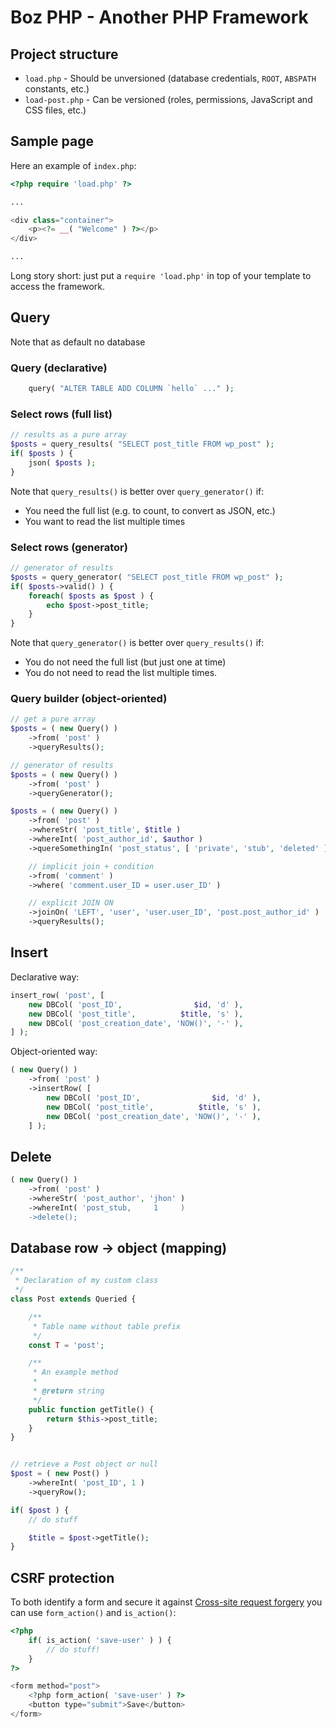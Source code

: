 # Boz PHP - Another PHP Framework
## Project structure
* `load.php` - Should be unversioned (database credentials, `ROOT`, `ABSPATH` constants, etc.)
* `load-post.php` - Can be versioned (roles, permissions, JavaScript and CSS files, etc.)

## Sample page
Here an example of `index.php`:

```php
<?php require 'load.php' ?>

...

<div class="container">
    <p><?= __( "Welcome" ) ?></p>
</div>

...
```

Long story short: just put a `require 'load.php'` in top of your template to access the framework.

## Query
Note that as default no database 

### Query (declarative)

```php
    query( "ALTER TABLE ADD COLUMN `hello` ..." );
```

### Select rows (full list)

```php
// results as a pure array
$posts = query_results( "SELECT post_title FROM wp_post" );
if( $posts ) {
    json( $posts );
}
```

Note that `query_results()` is better over `query_generator()` if:
* You need the full list (e.g. to count, to convert as JSON, etc.)
* You want to read the list multiple times

### Select rows (generator)

```php
// generator of results
$posts = query_generator( "SELECT post_title FROM wp_post" );
if( $posts->valid() ) {
    foreach( $posts as $post ) {
        echo $post->post_title;
    }
}
```

Note that `query_generator()` is better over `query_results()` if:
* You do not need the full list (but just one at time)
* You do not need to read the list multiple times.

### Query builder (object-oriented)

```php
// get a pure array
$posts = ( new Query() )
    ->from( 'post' )
    ->queryResults();
```

```php
// generator of results
$posts = ( new Query() )
    ->from( 'post' )
    ->queryGenerator();
```

```php
$posts = ( new Query() )
    ->from( 'post' )
    ->whereStr( 'post_title', $title )
    ->whereInt( 'post_author_id', $author )
    ->quereSomethingIn( 'post_status', [ 'private', 'stub', 'deleted' ] )

    // implicit join + condition
    ->from( 'comment' )
    ->where( 'comment.user_ID = user.user_ID' )

    // explicit JOIN ON
    ->joinOn( 'LEFT', 'user', 'user.user_ID', 'post.post_author_id' )
    ->queryResults();
```

## Insert

Declarative way:

```php
insert_row( 'post', [
    new DBCol( 'post_ID',                $id, 'd' ),
    new DBCol( 'post_title',          $title, 's' ),
    new DBCol( 'post_creation_date', 'NOW()', '-' ),
] );
```

Object-oriented way:

```php
( new Query() )
    ->from( 'post' )
    ->insertRow( [
        new DBCol( 'post_ID',                $id, 'd' ),
        new DBCol( 'post_title',          $title, 's' ),
        new DBCol( 'post_creation_date', 'NOW()', '-' ),
    ] );
```

## Delete

```php
( new Query() )
    ->from( 'post' )
    ->whereStr( 'post_author', 'jhon' )
    ->whereInt( 'post_stub,     1     )
    ->delete();
```

## Database row → object (mapping)

```php
/**
 * Declaration of my custom class
 */
class Post extends Queried {

	/**
	 * Table name without table prefix
	 */
	const T = 'post';

	/**
	 * An example method
	 *
	 * @return string
	 */
	public function getTitle() {
		return $this->post_title;
	}
}


// retrieve a Post object or null
$post = ( new Post() )
	->whereInt( 'post_ID', 1 )
	->queryRow();

if( $post ) {
	// do stuff

	$title = $post->getTitle();
}
```

## CSRF protection

To both identify a form and secure it against [Cross-site request forgery](https://en.wikipedia.org/wiki/Cross-site_request_forgery) you can use `form_action()` and `is_action()`:

```php
<?php
	if( is_action( 'save-user' ) ) {
		// do stuff!
	}
?>

<form method="post">
	<?php form_action( 'save-user' ) ?>	
	<button type="submit">Save</button>
</form>
```
